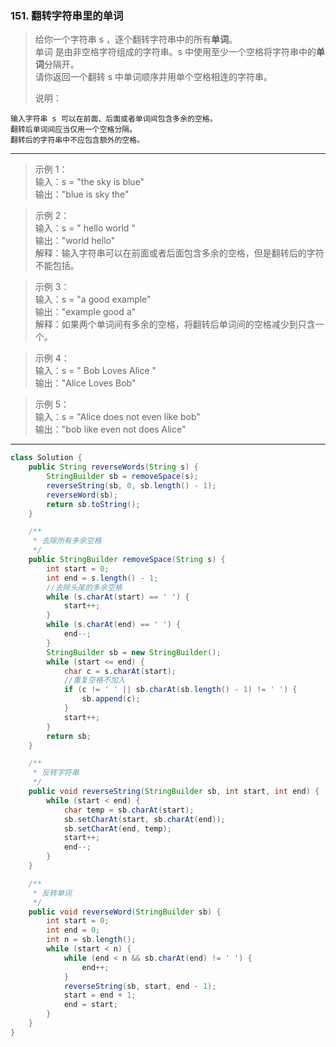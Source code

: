 ### 151. 翻转字符串里的单词

>给你一个字符串 s ，逐个翻转字符串中的所有**单词**。   
>单词 是由非空格字符组成的字符串。s 中使用至少一个空格将字符串中的**单词**分隔开。   
>请你返回一个翻转 s 中单词顺序并用单个空格相连的字符串。   
>
>说明：

    输入字符串 s 可以在前面、后面或者单词间包含多余的空格。
    翻转后单词间应当仅用一个空格分隔。
    翻转后的字符串中不应包含额外的空格。
***
>示例 1：   
>输入：s = "the sky is blue"   
>输出："blue is sky the"   

>示例 2：   
>输入：s = "  hello world  "   
>输出："world hello"   
>解释：输入字符串可以在前面或者后面包含多余的空格，但是翻转后的字符不能包括。   

>示例 3：   
>输入：s = "a good   example"   
>输出："example good a"   
>解释：如果两个单词间有多余的空格，将翻转后单词间的空格减少到只含一个。   

>示例 4：   
>输入：s = "  Bob    Loves  Alice   "   
>输出："Alice Loves Bob"   

>示例 5：   
>输入：s = "Alice does not even like bob"   
>输出："bob like even not does Alice"   
***
```java
class Solution {
    public String reverseWords(String s) {
        StringBuilder sb = removeSpace(s);
        reverseString(sb, 0, sb.length() - 1);
        reverseWord(sb);
        return sb.toString();
    }

    /**
     * 去除所有多余空格
     */
    public StringBuilder removeSpace(String s) {
        int start = 0;
        int end = s.length() - 1;
        //去除头尾的多余空格
        while (s.charAt(start) == ' ') {
            start++;
        }
        while (s.charAt(end) == ' ') {
            end--;
        }
        StringBuilder sb = new StringBuilder();
        while (start <= end) {
            char c = s.charAt(start);
            //重复空格不加入
            if (c != ' ' || sb.charAt(sb.length() - 1) != ' ') {
                sb.append(c);
            }
            start++;
        }
        return sb;
    }

    /**
     * 反转字符串
     */
    public void reverseString(StringBuilder sb, int start, int end) {
        while (start < end) {
            char temp = sb.charAt(start);
            sb.setCharAt(start, sb.charAt(end));
            sb.setCharAt(end, temp);
            start++;
            end--;
        }
    }

    /**
     * 反转单词
     */
    public void reverseWord(StringBuilder sb) {
        int start = 0;
        int end = 0;
        int n = sb.length();
        while (start < n) {
            while (end < n && sb.charAt(end) != ' ') {
                end++;
            }
            reverseString(sb, start, end - 1);
            start = end + 1;
            end = start;
        }
    }
}
```
